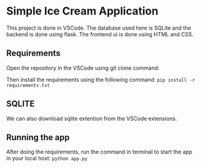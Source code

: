 # Simple Ice Cream Application

This project is done in VSCode. The database used here is SQLite and the backend is done using flask. The frontend ui is done using HTML and CSS.

## Requirements
Open the repository in the VSCode using git clone command:
``
``

Then install the requirements using the following command:
``
pip install -r requirements.txt
``

## SQLITE
We can also download sqlite extention from the VSCode extensions.

## Running the app
After doing the requirements, run the command in terminal to start the app in your local host:
``
python app.py
``
